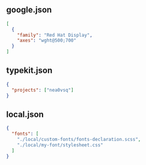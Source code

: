 ## google.json

```json
[
  {
    "family": "Red Hat Display",
    "axes": "wght@500;700"
  }
]
```

## typekit.json
```json
{
  "projects": ["nea0vsq"]
}
```

## local.json
```json
{
  "fonts": [
    "./local/custom-fonts/fonts-declaration.scss",
    "./local/my-font/stylesheet.css"
  ]
}
```